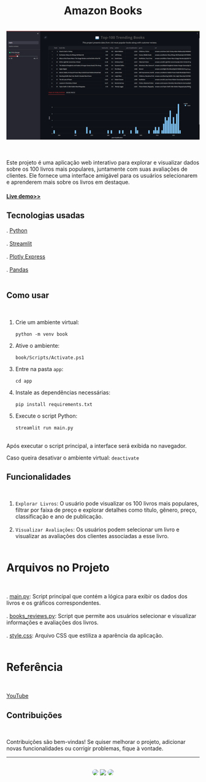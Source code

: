 <h1 align="center">Amazon Books</h1>
</br>

<div align="center">
<img src="https://github.com/SidneyTeodoroJr/amazon_books/blob/main/print/print.png" alt="print"/>
</div>
</br>
</br>

 Este projeto é uma aplicação web interativo para explorar e visualizar dados sobre os 100 livros mais populares, juntamente com suas avaliações de clientes. Ele fornece uma interface amigável para os usuários selecionarem e aprenderem mais sobre os livros em destaque.
</br>

<h4 align="left"><a href="https://amazon-books.onrender.com/">Live demo>></a></h4>

## Tecnologias usadas
. [Python](https://docs.python.org/3/)</br></br>
. [Streamlit](https://docs.streamlit.io/)</br></br>
. [Plotly Express](https://plotly.com/python/plotly-express/)</br></br>
. [Pandas](https://pandas.pydata.org/docs/)</br></br>

## Como usar
</br>

1. Crie um ambiente virtual:
   ```shell
   python -m venv book
3. Ative o ambiente:
   ```shell
   book/Scripts/Activate.ps1
5. Entre na pasta `app`:
   ```shell
   cd app
6. Instale as dependências necessárias:
   ```shell
   pip install requirements.txt
7. Execute o script Python:
   ```shell
   streamlit run main.py
   
</br>
Após executar o script principal, a interface será exibida no navegador.

Caso queira desativar o ambiente virtual: `deactivate`

## Funcionalidades
</br>

1. `Explorar Livros`: O usuário pode visualizar os 100 livros mais populares, filtrar por faixa de preço e explorar detalhes como título, gênero, preço, classificação e ano de publicação.</br></br>
2. `Visualizar Avaliações`: Os usuários podem selecionar um livro e visualizar as avaliações dos clientes associadas a esse livro.</br></br>

# Arquivos no Projeto
</br>

. [main.py](https://github.com/SidneyTeodoroJr/amazon_books/blob/main/app/main.py): Script principal que contém a lógica para exibir os dados dos livros e os gráficos correspondentes.</br></br>
. [books_reviews.py](https://github.com/SidneyTeodoroJr/amazon_books/blob/main/app/pages/books_reviews.py): Script que permite aos usuários selecionar e visualizar informações e avaliações dos livros.</br></br>
. [style.css](https://github.com/SidneyTeodoroJr/amazon_books/blob/main/app/modules/style.css): Arquivo CSS que estiliza a aparência da aplicação.</br></br>


# Referência
</br>

[YouTube](https://youtu.be/VdLen3MV-GM?list=PLuvoZvhxWzZCYMiKtkcMr-aYJ3KV47V0G)
</br>

 ## Contribuições
</br>

<p>
Contribuições são bem-vindas! Se quiser melhorar o projeto, adicionar novas funcionalidades ou corrigir problemas, fique à vontade.
</p>
<hr>
</br>

<div align="center">
<a href="https://www.facebook.com/profile.php?id=100091086461235"><img src="https://img.shields.io/badge/-Facebook-%230077B5?style=for-the-badge&logo=facebook&logoColor=white" style="border-radius: 30px" target="_blank" /></a>
<a href="https://www.instagram.com/sidneyteodoroaraujo" target="_blank"><img src="https://img.shields.io/badge/-Instagram-%23E4405F?style=for-the-badge&logo=instagram&logoColor=white" /></a>
<a href="https://www.linkedin.com/in/sidney-teodoro-4a4a8119b?lipi=urn%3Ali%3Apage%3Ad_flagship3_profile_view_base_contact_details%3B%2FevuTOiSSJS2hWGCZgtZiQ%3D%3D" target="_blank"><img src="https://img.shields.io/badge/-LinkedIn-%230077B5?style=for-the-badge&logo=linkedin&logoColor=white" style="border-radius: 30px" target="_blank" /></a>
</div>
